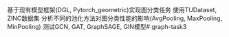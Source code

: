 基于现有模型框架(DGL, Pytorch_geometric)实现图分类任务
使用TUDataset, ZINC数据集
分析不同的池化方法对图分类性能的影响(AvgPooling, MaxPooling, MinPooling)
测试GCN, GAT, GraphSAGE, GIN模型# graph-task3
